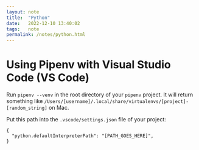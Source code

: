 ```yaml
---
layout: note
title:  "Python"
date:   2022-12-10 13:40:02
tags:   note
permalink: /notes/python.html
---
```


# Using Pipenv with Visual Studio Code (VS Code)

Run `pipenv --venv` in the root directory of your `pipenv` project. It will return something like `/Users/[username]/.local/share/virtualenvs/[project]-[random_string]` on Mac.

Put this path into the `.vscode/settings.json` file of your project:

```
{
  "python.defaultInterpreterPath": "[PATH_GOES_HERE]",
}
```

